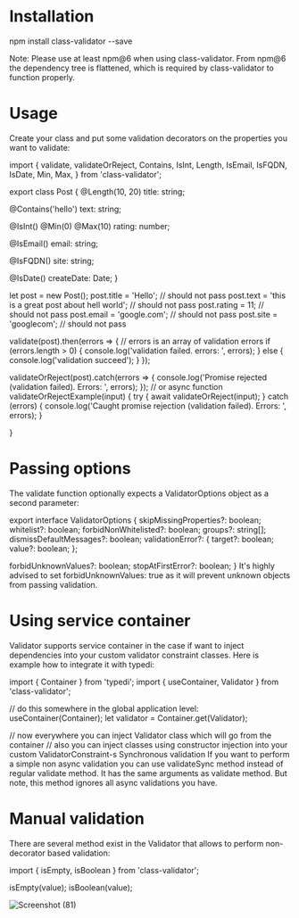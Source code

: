 # Installation
npm install class-validator --save

Note: Please use at least npm@6 when using class-validator. From npm@6 the dependency tree is flattened, which is required by class-validator to function properly.

# Usage
Create your class and put some validation decorators on the properties you want to validate:

import {
  validate,
  validateOrReject,
  Contains,
  IsInt,
  Length,
  IsEmail,
  IsFQDN,
  IsDate,
  Min,
  Max,
} from 'class-validator';

export class Post {
  @Length(10, 20)
  title: string;
  
  

  @Contains('hello')
  text: string;

  @IsInt()
  @Min(0)
  @Max(10)
  rating: number;

  @IsEmail()
  email: string;

  @IsFQDN()
  site: string;



  @IsDate()
  createDate: Date;
}

let post = new Post();
post.title = 'Hello'; // should not pass
post.text = 'this is a great post about hell world'; // should not pass
post.rating = 11; // should not pass
post.email = 'google.com'; // should not pass
post.site = 'googlecom'; // should not pass


validate(post).then(errors => {
  // errors is an array of validation errors
  if (errors.length > 0) {
    console.log('validation failed. errors: ', errors);
  } else {
    console.log('validation succeed');
  }
});


validateOrReject(post).catch(errors => {
  console.log('Promise rejected (validation failed). Errors: ', errors);
});
// or
async function validateOrRejectExample(input) {
  try {
    await validateOrReject(input);
  } catch (errors) {
    console.log('Caught promise rejection (validation failed). Errors: ', errors);
  }
  
  
  
}
# Passing options
The validate function optionally expects a ValidatorOptions object as a second parameter:

export interface ValidatorOptions {
  skipMissingProperties?: boolean;
  whitelist?: boolean;
  forbidNonWhitelisted?: boolean;
  groups?: string[];
  dismissDefaultMessages?: boolean;
  validationError?: {
    target?: boolean;
    value?: boolean;
  };

  forbidUnknownValues?: boolean;
  stopAtFirstError?: boolean;
}
It's highly advised to set forbidUnknownValues: true as it will prevent unknown objects from passing validation.

# Using service container
Validator supports service container in the case if want to inject dependencies into your custom validator constraint classes. Here is example how to integrate it with typedi:

import { Container } from 'typedi';
import { useContainer, Validator } from 'class-validator';

// do this somewhere in the global application level:
useContainer(Container);
let validator = Container.get(Validator);

// now everywhere you can inject Validator class which will go from the container
// also you can inject classes using constructor injection into your custom ValidatorConstraint-s
Synchronous validation
If you want to perform a simple non async validation you can use validateSync method instead of regular validate method. It has the same arguments as validate method. But note, this method ignores all async validations you have.

# Manual validation
There are several method exist in the Validator that allows to perform non-decorator based validation:

import { isEmpty, isBoolean } from 'class-validator';

isEmpty(value);
isBoolean(value);

![Screenshot (81)](https://user-images.githubusercontent.com/93249038/214748035-57c2cc68-ae12-40ec-ac19-67261e5191eb.png)
